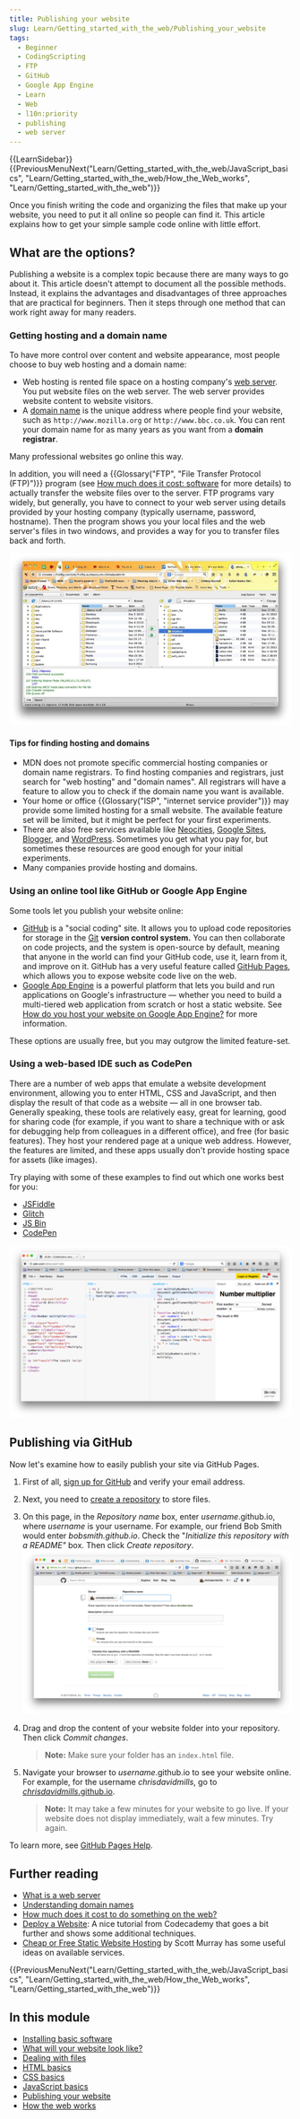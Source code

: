 ```yaml
---
title: Publishing your website
slug: Learn/Getting_started_with_the_web/Publishing_your_website
tags:
  - Beginner
  - CodingScripting
  - FTP
  - GitHub
  - Google App Engine
  - Learn
  - Web
  - l10n:priority
  - publishing
  - web server
---
```


{{LearnSidebar}}{{PreviousMenuNext("Learn/Getting_started_with_the_web/JavaScript_basics", "Learn/Getting_started_with_the_web/How_the_Web_works", "Learn/Getting_started_with_the_web")}}

Once you finish writing the code and organizing the files that make up your website, you need to put it all online so people can find it. This article explains how to get your simple sample code online with little effort.

## What are the options?

Publishing a website is a complex topic because there are many ways to go about it. This article doesn't attempt to document all the possible methods. Instead, it explains the advantages and disadvantages of three approaches that are practical for beginners. Then it steps through one method that can work right away for many readers.

### Getting hosting and a domain name

To have more control over content and website appearance, most people choose to buy web hosting and a domain name:

- Web hosting is rented file space on a hosting company's [web server](/en-US/docs/Learn/Common_questions/What_is_a_web_server). You put website files on the web server. The web server provides website content to website visitors.
- A [domain name](/en-US/docs/Learn/Common_questions/What_is_a_domain_name) is the unique address where people find your website, such as `http://www.mozilla.org` or `http://www.bbc.co.uk`. You can rent your domain name for as many years as you want from a **domain registrar**.

Many professional websites go online this way.

In addition, you will need a {{Glossary("FTP", "File Transfer Protocol (FTP)")}} program (see [How much does it cost: software](/en-US/docs/Learn/Common_questions/How_much_does_it_cost#software) for more details) to actually transfer the website files over to the server. FTP programs vary widely, but generally, you have to connect to your web server using details provided by your hosting company (typically username, password, hostname). Then the program shows you your local files and the web server's files in two windows, and provides a way for you to transfer files back and forth.

![An FTP client showing all files and folders of a website and uploading them to a server](ftp.jpg)

#### Tips for finding hosting and domains

- MDN does not promote specific commercial hosting companies or domain name registrars. To find hosting companies and registrars, just search for "web hosting" and "domain names". All registrars will have a feature to allow you to check if the domain name you want is available.
- Your home or office {{Glossary("ISP", "internet service provider")}} may provide some limited hosting for a small website. The available feature set will be limited, but it might be perfect for your first experiments.
- There are also free services available like [Neocities](https://neocities.org/), [Google Sites](https://sites.google.com/), [Blogger](https://www.blogger.com), and [WordPress](https://wordpress.com/). Sometimes you get what you pay for, but sometimes these resources are good enough for your initial experiments.
- Many companies provide hosting and domains.

### Using an online tool like GitHub or Google App Engine

Some tools let you publish your website online:

- [GitHub](https://github.com/) is a "social coding" site. It allows you to upload code repositories for storage in the [Git](https://git-scm.com/) **version control system.** You can then collaborate on code projects, and the system is open-source by default, meaning that anyone in the world can find your GitHub code, use it, learn from it, and improve on it. GitHub has a very useful feature called [GitHub Pages](https://pages.github.com/), which allows you to expose website code live on the web.
- [Google App Engine](https://cloud.google.com/appengine/) is a powerful platform that lets you build and run applications on Google's infrastructure — whether you need to build a multi-tiered web application from scratch or host a static website. See [How do you host your website on Google App Engine?](/en-US/docs/Learn/Common_questions/How_do_you_host_your_website_on_Google_App_Engine) for more information.

These options are usually free, but you may outgrow the limited feature-set.

### Using a web-based IDE such as CodePen

There are a number of web apps that emulate a website development environment, allowing you to enter HTML, CSS and JavaScript, and then display the result of that code as a website — all in one browser tab. Generally speaking, these tools are relatively easy, great for learning, good for sharing code (for example, if you want to share a technique with or ask for debugging help from colleagues in a different office), and free (for basic features). They host your rendered page at a unique web address. However, the features are limited, and these apps usually don't provide hosting space for assets (like images).

Try playing with some of these examples to find out which one works best for you:

- [JSFiddle](https://jsfiddle.net/)
- [Glitch](https://glitch.com/)
- [JS Bin](https://jsbin.com/)
- [CodePen](https://codepen.io/)

![Screenshot of JS Bin web based IDE](jsbin-screen.png)

## Publishing via GitHub

Now let's examine how to easily publish your site via GitHub Pages.

1. First of all, [sign up for GitHub](https://github.com/) and verify your email address.
2. Next, you need to [create a repository](https://github.com/new) to store files.
3. On this page, in the _Repository name_ box, enter _username_.github.io, where _username_ is your username. For example, our friend Bob Smith would enter _bobsmith.github.io_.
    Check the "_Initialize this repository with a README"_ box. Then click _Create repository_.![](github-create-repo.png)
4. Drag and drop the content of your website folder into your repository. Then click _Commit changes_.

    > **Note:** Make sure your folder has an `index.html` file.

5. Navigate your browser to _username_.github.io to see your website online. For example, for the username _chrisdavidmills_, go to [_chrisdavidmills_.github.io](https://chrisdavidmills.github.io/).

    > **Note:** It may take a few minutes for your website to go live. If your website does not display immediately, wait a few minutes. Try again.

To learn more, see [GitHub Pages Help](https://docs.github.com/en/pages/getting-started-with-github-pages).

## Further reading

- [What is a web server](/en-US/docs/Learn/Common_questions/What_is_a_web_server)
- [Understanding domain names](/en-US/docs/Learn/Common_questions/What_is_a_domain_name)
- [How much does it cost to do something on the web?](/en-US/docs/Learn/Common_questions/How_much_does_it_cost)
- [Deploy a Website](https://www.codecademy.com/learn/deploy-a-website): A nice tutorial from Codecademy that goes a bit further and shows some additional techniques.
- [Cheap or Free Static Website Hosting](https://alignedleft.com/resources/cheap-web-hosting) by Scott Murray has some useful ideas on available services.

{{PreviousMenuNext("Learn/Getting_started_with_the_web/JavaScript_basics", "Learn/Getting_started_with_the_web/How_the_Web_works", "Learn/Getting_started_with_the_web")}}

## In this module

- [Installing basic software](/en-US/docs/Learn/Getting_started_with_the_web/Installing_basic_software)
- [What will your website look like?](/en-US/docs/Learn/Getting_started_with_the_web/What_will_your_website_look_like)
- [Dealing with files](/en-US/docs/Learn/Getting_started_with_the_web/Dealing_with_files)
- [HTML basics](/en-US/docs/Learn/Getting_started_with_the_web/HTML_basics)
- [CSS basics](/en-US/docs/Learn/Getting_started_with_the_web/CSS_basics)
- [JavaScript basics](/en-US/docs/Learn/Getting_started_with_the_web/JavaScript_basics)
- [Publishing your website](/en-US/docs/Learn/Getting_started_with_the_web/Publishing_your_website)
- [How the web works](/en-US/docs/Learn/Getting_started_with_the_web/How_the_Web_works)
